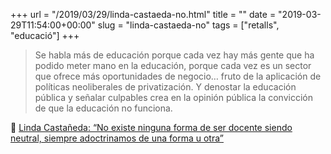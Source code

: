 +++
url = "/2019/03/29/linda-castaeda-no.html"
title = ""
date = "2019-03-29T11:54:00+00:00"
slug = "linda-castaeda-no"
tags = ["retalls", "educació"]
+++

> Se habla más de educación porque cada vez hay más gente que ha podido meter mano en la educación, porque cada vez es un sector que ofrece más oportunidades de negocio… fruto de la aplicación de políticas neoliberales de privatización. Y denostar la educación pública y señalar culpables crea en la opinión pública la convicción de que la educación no funciona.

📎 [Linda Castañeda: “No existe ninguna forma de ser docente siendo neutral, siempre adoctrinamos de una forma u otra”](https://yosoytuprofe.20minutos.es/2019/03/26/entrevista-linda-castaneda/)

